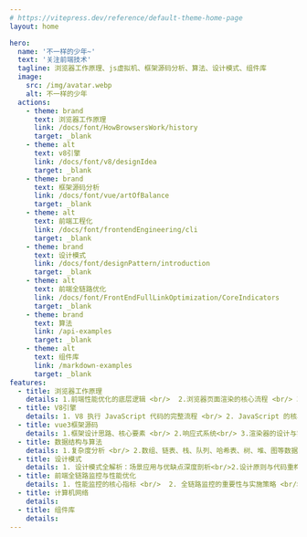 ```yaml
---
# https://vitepress.dev/reference/default-theme-home-page
layout: home

hero:
  name: '不一样的少年~'
  text: '关注前端技术'
  tagline: 浏览器工作原理、js虚拟机、框架源码分析、算法、设计模式、组件库
  image:
    src: /img/avatar.webp
    alt: 不一样的少年
  actions:
    - theme: brand
      text: 浏览器工作原理
      link: /docs/font/HowBrowsersWork/history
      target: _blank
    - theme: alt
      text: v8引擎
      link: /docs/font/v8/designIdea
      target: _blank
    - theme: brand
      text: 框架源码分析
      link: /docs/font/vue/artOfBalance
      target: _blank
    - theme: alt
      text: 前端工程化
      link: /docs/font/frontendEngineering/cli
      target: _blank
    - theme: brand
      text: 设计模式
      link: /docs/font/designPattern/introduction
      target: _blank
    - theme: alt
      text: 前端全链路优化
      link: /docs/font/FrontEndFullLinkOptimization/CoreIndicators
      target: _blank
    - theme: brand
      text: 算法
      link: /api-examples
      target: _blank
    - theme: alt
      text: 组件库
      link: /markdown-examples
      target: _blank
features:
  - title: 浏览器工作原理
    details: 1.前端性能优化的底层逻辑 <br/>  2.浏览器页面渲染的核心流程 <br/> 3.JavaScript运行机制解析<br/> 4.浏览器网络及安全机制解析
  - title: V8引擎
    details: 1. V8 执行 JavaScript 代码的完整流程 <br/> 2. JavaScript 的核心特性 <br/>3.事件循环和垃圾回收的工作机制 <br/>4.系统优化 JavaScript 执行效率的方法。
  - title: vue3框架源码
    details: 1.框架设计思路、核心要素 <br/> 2.响应式系统<br/> 3.渲染器的设计与实现、diff算法 <br/> 4.编译器核心要素、编译优化 <br/> 5.组件化实现原理 <br/> 6.服务端渲染
  - title: 数据结构与算法
    details: 1.复杂度分析 <br/> 2.数组、链表、栈、队列、哈希表、树、堆、图等数据结构<br/> 3.搜索 、4.排序 <br/> 5.分治、回溯 、动态规划 等
  - title: 设计模式
    details: 1. 设计模式全解析：场景应用与优缺点深度剖析<br/>2.设计原则与代码重构最佳实践<br/>3.前端框架中的设计模式应用案例分析<br/>
  - title: 前端全链路监控与性能优化
    details: 1. 性能监控的核心指标 <br/>  2. 全链路监控的重要性与实施策略 <br/> 3. 解决卡顿、白屏与加载问题的实用技巧
  - title: 计算机网络
    details:
  - title: 组件库
    details:
---
```

